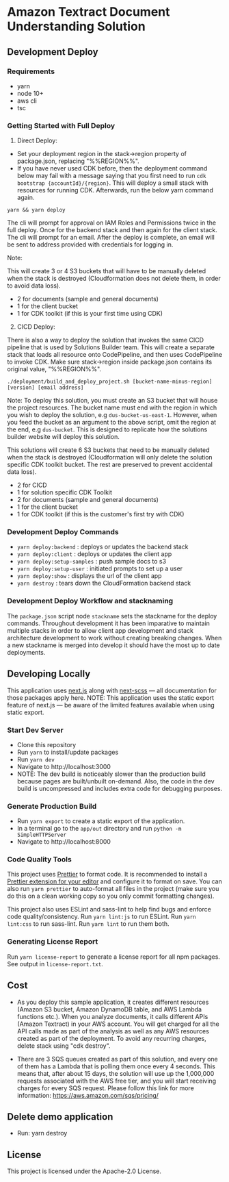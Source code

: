 # Amazon Textract Document Understanding Solution

## Development Deploy

### Requirements

- yarn
- node 10+
- aws cli
- tsc

### Getting Started with Full Deploy

1. Direct Deploy:

- Set your deployment region in the stack->region property of package.json, replacing "%%REGION%%".
- If you have never used CDK before, then the deployment command below may fail with a message saying that you first need to run `cdk bootstrap {accountId}/{region}`. This will deploy a small stack with resources for running CDK. Afterwards, run the below yarn command again.

```
yarn && yarn deploy
```

The cli will prompt for approval on IAM Roles and Permissions twice in the full deploy. Once for the backend stack and then again for the client stack. The cli will prompt for an email. After the deploy is complete, an email will be sent to address provided with credentials for logging in.

Note:

This will create 3 or 4 S3 buckets that will have to be manually deleted when the stack is destroyed (Cloudformation does not delete them, in order to avoid data loss).

- 2 for documents (sample and general documents)
- 1 for the client bucket
- 1 for CDK toolkit (if this is your first time using CDK)

2. CICD Deploy:

There is also a way to deploy the solution that invokes the same CICD pipeline that is used by Solutions Builder team. This will create a separate stack that loads all resource onto CodePipeline, and then uses CodePipeline to invoke CDK. Make sure stack->region inside package.json contains its original value, "%%REGION%%".

```
./deployment/build_and_deploy_project.sh [bucket-name-minus-region] [version] [email address]
```

Note: To deploy this solution, you must create an S3 bucket that will house the project resources. The bucket name must end with the region in which you wish to deploy the solution, e.g `dus-bucket-us-east-1`.
However, when you feed the bucket as an argument to the above script, omit the region at the end, e.g `dus-bucket`. This is designed to replicate how the solutions builder website will deploy this solution.

This solutions will create 6 S3 buckets that need to be manually deleted when the stack is destroyed (Cloudformation will only delete the solution specific CDK toolkit bucket. The rest are preserved to prevent accidental data loss).

- 2 for CICD
- 1 for solution specific CDK Toolkit
- 2 for documents (sample and general documents)
- 1 for the client bucket
- 1 for CDK toolkit (if this is the customer's first try with CDK)

### Development Deploy Commands

- `yarn deploy:backend` : deploys or updates the backend stack
- `yarn deploy:client` : deploys or updates the client app
- `yarn deploy:setup-samples` : push sample docs to s3
- `yarn deploy:setup-user` : initiated prompts to set up a user
- `yarn deploy:show` : displays the url of the client app
- `yarn destroy` : tears down the CloudFormation backend stack

### Development Deploy Workflow and stacknaming

The `package.json` script node `stackname` sets the stackname for the deploy commands. Throughout development it has been imparative to maintain multiple stacks in order to allow client app development and stack architecture development to work without creating breaking changes. When a new stackname is merged into develop it should have the most up to date deployments.

## Developing Locally

This application uses [next.js](https://github.com/zeit/next.js/) along with [next-scss](https://github.com/zeit/next-plugins/tree/master/packages/next-sass) — all documentation for those packages apply here. NOTE: This application uses the static export feature of next.js — be aware of the limited features available when using static export.

### Start Dev Server

- Clone this repository
- Run `yarn` to install/update packages
- Run `yarn dev`
- Navigate to http://localhost:3000
- NOTE: The dev build is noticeably slower than the production build because pages are built/unbuilt on-demand. Also, the code in the dev build is uncompressed and includes extra code for debugging purposes.

### Generate Production Build

- Run `yarn export` to create a static export of the application.
- In a terminal go to the `app/out` directory and run `python -m SimpleHTTPServer`
- Navigate to http://localhost:8000

### Code Quality Tools

This project uses [Prettier](https://prettier.io) to format code. It is recommended to install a [Prettier extension for your editor](https://prettier.io/docs/en/editors.html) and configure it to format on save. You can also run `yarn prettier` to auto-format all files in the project (make sure you do this on a clean working copy so you only commit formatting changes).

This project also uses ESLint and sass-lint to help find bugs and enforce code quality/consistency. Run `yarn lint:js` to run ESLint. Run `yarn lint:css` to run sass-lint. Run `yarn lint` to run them both.

### Generating License Report

Run `yarn license-report` to generate a license report for all npm packages. See output in `license-report.txt`.

## Cost

- As you deploy this sample application, it creates different resources (Amazon S3 bucket, Amazon DynamoDB table, and AWS Lambda functions etc.). When you analyze documents, it calls different APIs (Amazon Textract) in your AWS account. You will get charged for all the API calls made as part of the analysis as well as any AWS resources created as part of the deployment. To avoid any recurring charges, delete stack using "cdk destroy".

- There are 3 SQS queues created as part of this solution, and every one of them has a Lambda that is polling them once every 4 seconds. This means that, after about 15 days, the solution will use up the 1,000,000 requests associated with the AWS free tier, and you will start receiving charges for every SQS request. Please follow this link for more information: https://aws.amazon.com/sqs/pricing/

## Delete demo application

- Run: yarn destroy

## License

This project is licensed under the Apache-2.0 License.

